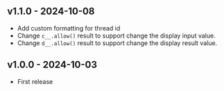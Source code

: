 ## v1.1.0 - 2024-10-08
- Add custom formatting for thread id
- Change `c__.allow()` result to support change the display input value.
- Change `d__.allow()` result to support change the display result value.

## v1.0.0 - 2024-10-03
- First release
